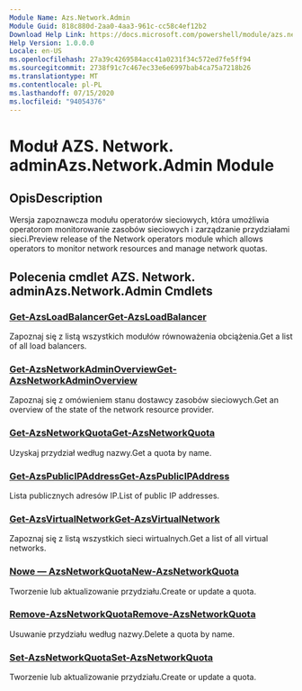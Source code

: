 ```yaml
---
Module Name: Azs.Network.Admin
Module Guid: 818c880d-2aa0-4aa3-961c-cc58c4ef12b2
Download Help Link: https://docs.microsoft.com/powershell/module/azs.network.admin
Help Version: 1.0.0.0
Locale: en-US
ms.openlocfilehash: 27a39c4269584acc41a0231f34c572ed7fe5ff94
ms.sourcegitcommit: 2738f91c7c467ec33e6e6997bab4ca75a7218b26
ms.translationtype: MT
ms.contentlocale: pl-PL
ms.lasthandoff: 07/15/2020
ms.locfileid: "94054376"
---
```

# <span data-ttu-id="92fca-101">Moduł AZS. Network. admin</span><span class="sxs-lookup"><span data-stu-id="92fca-101">Azs.Network.Admin Module</span></span>
## <span data-ttu-id="92fca-102">Opis</span><span class="sxs-lookup"><span data-stu-id="92fca-102">Description</span></span>
<span data-ttu-id="92fca-103">Wersja zapoznawcza modułu operatorów sieciowych, która umożliwia operatorom monitorowanie zasobów sieciowych i zarządzanie przydziałami sieci.</span><span class="sxs-lookup"><span data-stu-id="92fca-103">Preview release of the Network operators module which allows operators to monitor network resources and manage network quotas.</span></span>

## <span data-ttu-id="92fca-104">Polecenia cmdlet AZS. Network. admin</span><span class="sxs-lookup"><span data-stu-id="92fca-104">Azs.Network.Admin Cmdlets</span></span>
### [<span data-ttu-id="92fca-105">Get-AzsLoadBalancer</span><span class="sxs-lookup"><span data-stu-id="92fca-105">Get-AzsLoadBalancer</span></span>](Get-AzsLoadBalancer.md)
<span data-ttu-id="92fca-106">Zapoznaj się z listą wszystkich modułów równoważenia obciążenia.</span><span class="sxs-lookup"><span data-stu-id="92fca-106">Get a list of all load balancers.</span></span>

### [<span data-ttu-id="92fca-107">Get-AzsNetworkAdminOverview</span><span class="sxs-lookup"><span data-stu-id="92fca-107">Get-AzsNetworkAdminOverview</span></span>](Get-AzsNetworkAdminOverview.md)
<span data-ttu-id="92fca-108">Zapoznaj się z omówieniem stanu dostawcy zasobów sieciowych.</span><span class="sxs-lookup"><span data-stu-id="92fca-108">Get an overview of the state of the network resource provider.</span></span>

### [<span data-ttu-id="92fca-109">Get-AzsNetworkQuota</span><span class="sxs-lookup"><span data-stu-id="92fca-109">Get-AzsNetworkQuota</span></span>](Get-AzsNetworkQuota.md)
<span data-ttu-id="92fca-110">Uzyskaj przydział według nazwy.</span><span class="sxs-lookup"><span data-stu-id="92fca-110">Get a quota by name.</span></span>

### [<span data-ttu-id="92fca-111">Get-AzsPublicIPAddress</span><span class="sxs-lookup"><span data-stu-id="92fca-111">Get-AzsPublicIPAddress</span></span>](Get-AzsPublicIPAddress.md)
<span data-ttu-id="92fca-112">Lista publicznych adresów IP.</span><span class="sxs-lookup"><span data-stu-id="92fca-112">List of public IP addresses.</span></span>

### [<span data-ttu-id="92fca-113">Get-AzsVirtualNetwork</span><span class="sxs-lookup"><span data-stu-id="92fca-113">Get-AzsVirtualNetwork</span></span>](Get-AzsVirtualNetwork.md)
<span data-ttu-id="92fca-114">Zapoznaj się z listą wszystkich sieci wirtualnych.</span><span class="sxs-lookup"><span data-stu-id="92fca-114">Get a list of all virtual networks.</span></span>

### [<span data-ttu-id="92fca-115">Nowe — AzsNetworkQuota</span><span class="sxs-lookup"><span data-stu-id="92fca-115">New-AzsNetworkQuota</span></span>](New-AzsNetworkQuota.md)
<span data-ttu-id="92fca-116">Tworzenie lub aktualizowanie przydziału.</span><span class="sxs-lookup"><span data-stu-id="92fca-116">Create or update a quota.</span></span>

### [<span data-ttu-id="92fca-117">Remove-AzsNetworkQuota</span><span class="sxs-lookup"><span data-stu-id="92fca-117">Remove-AzsNetworkQuota</span></span>](Remove-AzsNetworkQuota.md)
<span data-ttu-id="92fca-118">Usuwanie przydziału według nazwy.</span><span class="sxs-lookup"><span data-stu-id="92fca-118">Delete a quota by name.</span></span>

### [<span data-ttu-id="92fca-119">Set-AzsNetworkQuota</span><span class="sxs-lookup"><span data-stu-id="92fca-119">Set-AzsNetworkQuota</span></span>](Set-AzsNetworkQuota.md)
<span data-ttu-id="92fca-120">Tworzenie lub aktualizowanie przydziału.</span><span class="sxs-lookup"><span data-stu-id="92fca-120">Create or update a quota.</span></span>

